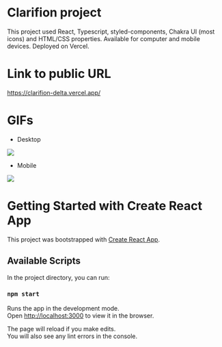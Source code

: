 # Clarifion project

This project used React, Typescript, styled-components, Chakra UI (most icons) and HTML/CSS properties. Available for computer and mobile devices. Deployed on Vercel.

# Link to public URL

https://clarifion-delta.vercel.app/

# GIFs

- Desktop
<img src="git-assets/desktop.gif">

- Mobile
<img src="git-assets/mobile.gif">

# Getting Started with Create React App

This project was bootstrapped with [Create React App](https://github.com/facebook/create-react-app).

## Available Scripts

In the project directory, you can run:

### `npm start`

Runs the app in the development mode.\
Open [http://localhost:3000](http://localhost:3000) to view it in the browser.

The page will reload if you make edits.\
You will also see any lint errors in the console.
